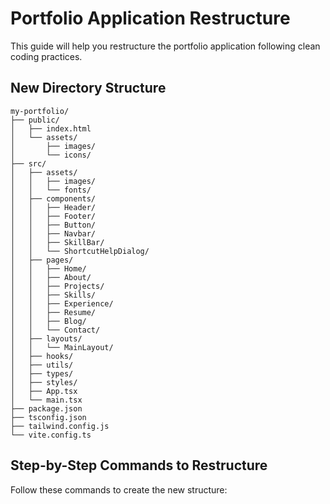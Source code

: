 # Portfolio Application Restructure

This guide will help you restructure the portfolio application following clean coding practices.

## New Directory Structure

```
my-portfolio/
├── public/
│   ├── index.html
│   └── assets/
│       ├── images/
│       └── icons/
├── src/
│   ├── assets/
│   │   ├── images/
│   │   └── fonts/
│   ├── components/
│   │   ├── Header/
│   │   ├── Footer/
│   │   ├── Button/
│   │   ├── Navbar/
│   │   ├── SkillBar/
│   │   └── ShortcutHelpDialog/
│   ├── pages/
│   │   ├── Home/
│   │   ├── About/
│   │   ├── Projects/
│   │   ├── Skills/
│   │   ├── Experience/
│   │   ├── Resume/
│   │   ├── Blog/
│   │   └── Contact/
│   ├── layouts/
│   │   └── MainLayout/
│   ├── hooks/
│   ├── utils/
│   ├── types/
│   ├── styles/
│   ├── App.tsx
│   └── main.tsx
├── package.json
├── tsconfig.json
├── tailwind.config.js
└── vite.config.ts
```

## Step-by-Step Commands to Restructure

Follow these commands to create the new structure: